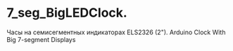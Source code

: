 # 7_seg_BigLEDClock.
Часы на семисегментных индикаторах ELS2326 (2").
Arduino Clock With Big 7-segment Displays
